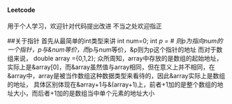 #### Leetcode
用于个人学习，欢迎针对代码提出改进
不当之处欢迎指正

##关于指针
首先从最简单的int类型来讲
int num=0;
int *p = &num;
则p为指向num的一个指针，p与&num等价，而*p与num等价，&p则为p这个指针的地址
而对于数组来说，
double array ={0,1,2};
众所周知，array中存放的是数组的起始地址，实际上是&array[0]，而&array虽然值与array相同，但在意义上并不相同，在&array中，array是被当作数组这种数据类型来看待的，因此&array实际上是数组的地址，
具体区别体现在&array+1与&(array+1)上，前者+1加的是整个数组的地址大小，而后者+1加的是数组当中单个元素的地址大小
